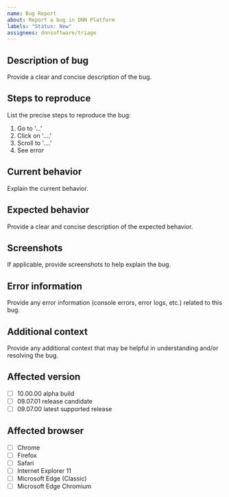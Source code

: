```yaml
---
name: Bug Report
about: Report a bug in DNN Platform
labels: "Status: New"
assignees: dnnsoftware/triage
---
```

<!-- 
  If you need community support or would like to solicit a Request for Comments (RFC), please post to the DNN Community forums at https://dnncommunity.org/forums for now.  In the future, we are planning to implement a more robust solution for cultivating new ideas and nuturing these from concept to creation.  We will update this template when this solution is generally available.  In the meantime, we appreciate your patience as we endeavor to streamline our GitHub focus and efforts.
  
  Please read the CONTRIBUTING guidelines at https://github.com/dnnsoftware/Dnn.Platform/blob/develop/CONTRIBUTING.md prior to submitting an issue.

  Any potential security issues SHOULD NOT be posted on GitHub.  Instead, please send an email to security@dnnsoftware.com.
-->
## Description of bug
Provide a clear and concise description of the bug.

## Steps to reproduce
List the precise steps to reproduce the bug:
1. Go to '...'
2. Click on '....'
3. Scroll to '....'
4. See error

## Current behavior
Explain the current behavior.

## Expected behavior
Provide a clear and concise description of the expected behavior.

## Screenshots
If applicable, provide screenshots to help explain the bug.

## Error information
Provide any error information (console errors, error logs, etc.) related to this bug.

## Additional context
Provide any additional context that may be helpful in understanding and/or resolving the bug.

## Affected version
<!-- 
Please add X in at least one of the boxes as appropriate. In order for an issue to be accepted, a developer needs to be able to reproduce the issue on a currently supported version. If you are looking for a workaround for an issue with an older version, please visit the forums at https://dnncommunity.org/forums
-->
* [ ] 10.00.00 alpha build
* [ ] 09.07.01 release candidate
* [ ] 09.07.00 latest supported release

## Affected browser
<!-- 
  Check all that apply, and add more if necessary. As appropriate, please specify the exact version(s) of the browser and operating system.
-->
* [ ] Chrome
* [ ] Firefox
* [ ] Safari
* [ ] Internet Explorer 11
* [ ] Microsoft Edge (Classic)
* [ ] Microsoft Edge Chromium
